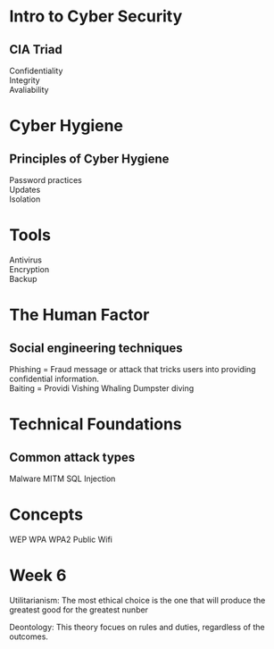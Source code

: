 # Intro to Cyber Security

## CIA Triad
Confidentiality\
Integrity\
Avaliability

# Cyber Hygiene

## Principles of Cyber Hygiene
Password practices\
Updates\
Isolation

# Tools
Antivirus\
Encryption\
Backup

# The Human Factor

## Social engineering techniques
Phishing = Fraud message or attack that tricks users into providing confidential information.\
Baiting = Providi
Vishing
Whaling
Dumpster diving

# Technical Foundations

## Common attack types
Malware
MITM
SQL Injection

# Concepts
WEP
WPA
WPA2
Public Wifi

# Week 6
Utilitarianism: The most ethical choice is the one that will produce the greatest good for the greatest nunber

Deontology: This theory focues on rules and duties, regardless of the outcomes.

